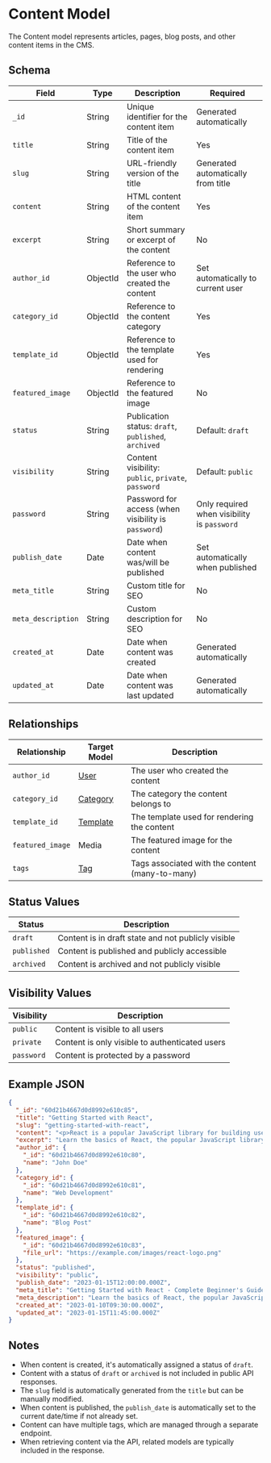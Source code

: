 # Content Model

The Content model represents articles, pages, blog posts, and other content items in the CMS.

## Schema

| Field | Type | Description | Required |
|-------|------|-------------|----------|
| `_id` | String | Unique identifier for the content item | Generated automatically |
| `title` | String | Title of the content item | Yes |
| `slug` | String | URL-friendly version of the title | Generated automatically from title |
| `content` | String | HTML content of the content item | Yes |
| `excerpt` | String | Short summary or excerpt of the content | No |
| `author_id` | ObjectId | Reference to the user who created the content | Set automatically to current user |
| `category_id` | ObjectId | Reference to the content category | Yes |
| `template_id` | ObjectId | Reference to the template used for rendering | Yes |
| `featured_image` | ObjectId | Reference to the featured image | No |
| `status` | String | Publication status: `draft`, `published`, `archived` | Default: `draft` |
| `visibility` | String | Content visibility: `public`, `private`, `password` | Default: `public` |
| `password` | String | Password for access (when visibility is `password`) | Only required when visibility is `password` |
| `publish_date` | Date | Date when content was/will be published | Set automatically when published |
| `meta_title` | String | Custom title for SEO | No |
| `meta_description` | String | Custom description for SEO | No |
| `created_at` | Date | Date when content was created | Generated automatically |
| `updated_at` | Date | Date when content was last updated | Generated automatically |

## Relationships

| Relationship | Target Model | Description |
|--------------|--------------|-------------|
| `author_id` | [User](user.md) | The user who created the content |
| `category_id` | [Category](category.md) | The category the content belongs to |
| `template_id` | [Template](template.md) | The template used for rendering the content |
| `featured_image` | Media | The featured image for the content |
| `tags` | [Tag](tag.md) | Tags associated with the content (many-to-many) |

## Status Values

| Status | Description |
|--------|-------------|
| `draft` | Content is in draft state and not publicly visible |
| `published` | Content is published and publicly accessible |
| `archived` | Content is archived and not publicly visible |

## Visibility Values

| Visibility | Description |
|------------|-------------|
| `public` | Content is visible to all users |
| `private` | Content is only visible to authenticated users |
| `password` | Content is protected by a password |

## Example JSON

```json
{
  "_id": "60d21b4667d0d8992e610c85",
  "title": "Getting Started with React",
  "slug": "getting-started-with-react",
  "content": "<p>React is a popular JavaScript library for building user interfaces.</p><h2>Installation</h2><p>You can install React using npm...</p>",
  "excerpt": "Learn the basics of React, the popular JavaScript library for building user interfaces.",
  "author_id": {
    "_id": "60d21b4667d0d8992e610c80",
    "name": "John Doe"
  },
  "category_id": {
    "_id": "60d21b4667d0d8992e610c81",
    "name": "Web Development"
  },
  "template_id": {
    "_id": "60d21b4667d0d8992e610c82",
    "name": "Blog Post"
  },
  "featured_image": {
    "_id": "60d21b4667d0d8992e610c83",
    "file_url": "https://example.com/images/react-logo.png"
  },
  "status": "published",
  "visibility": "public",
  "publish_date": "2023-01-15T12:00:00.000Z",
  "meta_title": "Getting Started with React - Complete Beginner's Guide",
  "meta_description": "Learn the basics of React, the popular JavaScript library for building user interfaces. This guide covers installation, components, state, and more.",
  "created_at": "2023-01-10T09:30:00.000Z",
  "updated_at": "2023-01-15T11:45:00.000Z"
}
```

## Notes

- When content is created, it's automatically assigned a status of `draft`.
- Content with a status of `draft` or `archived` is not included in public API responses.
- The `slug` field is automatically generated from the `title` but can be manually modified.
- When content is published, the `publish_date` is automatically set to the current date/time if not already set.
- Content can have multiple tags, which are managed through a separate endpoint.
- When retrieving content via the API, related models are typically included in the response. 